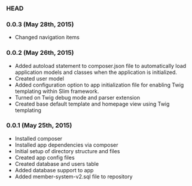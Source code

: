 ### HEAD

### 0.0.3 (May 28th, 2015)

*   Changed navigation items

### 0.0.2 (May 26th, 2015)

*   Added autoload statement to composer.json file to automatically load application models and classes when the application is initialized.
*   Created user model
*   Added configuration option to app initialization file for enabling Twig templating within Slim framework.
*   Turned on Twig debug mode and parser extension
*   Created base default template and homepage view using Twig templating

### 0.0.1 (May 25th, 2015)

*   Installed composer
*   Installed app dependencies via composer
*   Initial setup of directory structure and files
*   Created app config files
*   Created database and users table
*   Added database support to app
*   Added member-system-v2.sql file to repository